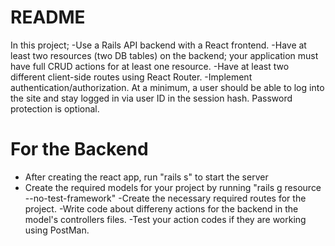 # README

In this project;
-Use a Rails API backend with a React frontend.
-Have at least two resources (two DB tables) on the backend; your application must have full CRUD actions for at least one resource.
-Have at least two different client-side routes using React Router.
-Implement authentication/authorization. At a minimum, a user should be able to log into the site and stay logged in via user ID in the session hash. Password protection is optional. 

# For the Backend
- After creating the react app, run "rails s" to start the server
- Create the required models for your project by running "rails g resource <model> <model-attributes> --no-test-framework"
-Create the necessary required routes for the project.
-Write code about differeny actions for the backend in the model's controllers files.
-Test your action codes if they are working using PostMan.